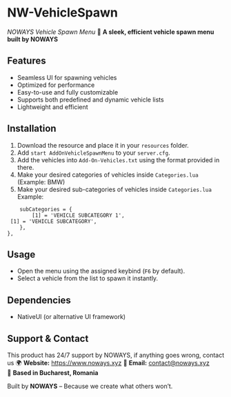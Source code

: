# NW-VehicleSpawn

*NOWAYS Vehicle Spawn Menu* 
🚀 **A sleek, efficient vehicle spawn menu built by NOWAYS**  

## Features  
- Seamless UI for spawning vehicles  
- Optimized for performance  
- Easy-to-use and fully customizable  
- Supports both predefined and dynamic vehicle lists  
- Lightweight and efficient  

## Installation
1. Download the resource and place it in your `resources` folder.  
2. Add `start AddOnVehicleSpawnMenu` to your `server.cfg`.  
3. Add the vehicles into `Add-On-Vehicles.txt` using the format provided in there.
4. Make your desired categories of vehicles inside `Categories.lua` (Example: BMW)
5. Make your desired sub-categories of vehicles inside `Categories.lua` Example:
```	name = "BMW",
	subCategories = {
		[1] = 'VEHICLE SUBCATEGORY 1',
 [1] = 'VEHICLE SUBCATEGORY',
	},
},
```

## Usage  
- Open the menu using the assigned keybind (`F6` by default).  
- Select a vehicle from the list to spawn it instantly.  

## Dependencies
- NativeUI (or alternative UI framework)  

## Support & Contact 
This product has 24/7 support by NOWAYS, if anything goes wrong, contact us
🌍 **Website:** https://www.noways.xyz
📧 **Email:** contact@noways.xyz  
📍 **Based in Bucharest, Romania**  

Built by **NOWAYS** – Because we create what others won’t.  

